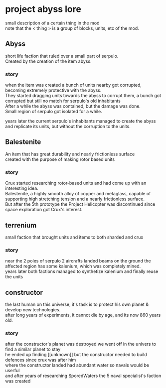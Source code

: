# project abyss lore
small description of a certain thing in the mod
<br> note that the < thing > is a group of blocks, units, etc of the mod.

## Abyss
short life faction that ruled over a small part of serpulo.
<br> Created by the creation of the item abyss.

### story
when the item was created a bunch of units nearby got corrupted, becoming extremely protective with the abyss.
<br>They started dragging units towards the abyss to corrupt them, a bunch got corrupted but still no match for serpulo's old inhabitants
<br>After a while the abyss was contained, but the damage was done.
<br>Small region of serpulo got isolated for a while.

years later the current serpulo's inhabitants managed to create the abyss and replicate its units, but without the corruption to the units.
##

## Balestenite
An item that has great durability and nearly frictionless surface
<br> created with the purpose of making rotor based units

### story
Crux started researching rotor-based units and had come up with an interesting idea.
<br> Balestenite, a highly smooth alloy of copper and metaglass, capable of supporting high stretching tension and a nearly frictionless surface.
<br> But after the 5th prototype the Project Helicopter was discontinued since space exploration got Crux's interest.
##

## terrenium
small faction that brought units and items to both sharded and crux

### story
near the 2 poles of serpulo 2 aircrafts landed beams on the ground the affected region has some kalenium, which was completely mined.
<br> years later both factions managed to synthetize kalenium and finally reuse the units
##

## constructor
the last human on this universe, it's task is to protect his own planet & develop new technologies.
<br>after long years of experiments, it cannot die by age, and its now 860 years old.

### story
after the constructor's planet was destroyed we went off in the univers to find a similar planet to stay
<br>he ended up finding [[unknown]] but the constructor needed to build defences since crux was after him
<br>where the constructor landed had abundant water so navals would be userful
<br>and after years of researching SporedWaters the 5 naval specialist's faction was created 
